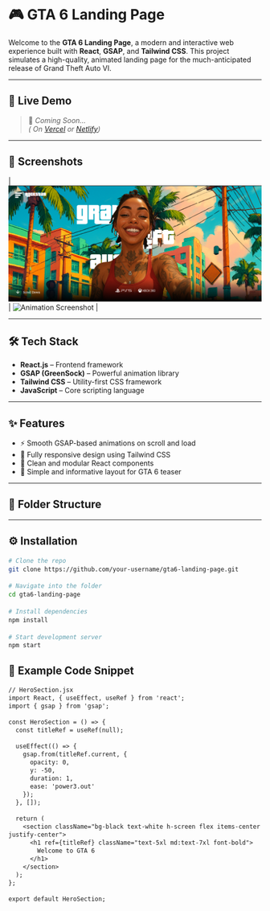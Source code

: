 # 🎮 GTA 6 Landing Page

Welcome to the **GTA 6 Landing Page**, a modern and interactive web experience built with **React**, **GSAP**, and **Tailwind CSS**. This project simulates a high-quality, animated landing page for the much-anticipated release of Grand Theft Auto VI.

---

## 🚀 Live Demo

> 🔗 _Coming Soon..._  
> *( On [Vercel](https://vercel.com/) or [Netlify](https://netlify.com/))*

---

## 📸 Screenshots


| ![Landing Screenshot](./screenshot/Landingpage.png) | ![Animation Screenshot](./screenshots/animation.png) |


---

## 🛠️ Tech Stack

- **React.js** – Frontend framework
- **GSAP (GreenSock)** – Powerful animation library
- **Tailwind CSS** – Utility-first CSS framework
- **JavaScript** – Core scripting language

---

## ✨ Features

- ⚡ Smooth GSAP-based animations on scroll and load
- 📱 Fully responsive design using Tailwind CSS
- 🧩 Clean and modular React components
- 📄 Simple and informative layout for GTA 6 teaser

---

## 📂 Folder Structure



---

## ⚙️ Installation

```bash
# Clone the repo
git clone https://github.com/your-username/gta6-landing-page.git

# Navigate into the folder
cd gta6-landing-page

# Install dependencies
npm install

# Start development server
npm start

```

## 📌 Example Code Snippet

```
// HeroSection.jsx
import React, { useEffect, useRef } from 'react';
import { gsap } from 'gsap';

const HeroSection = () => {
  const titleRef = useRef(null);

  useEffect(() => {
    gsap.from(titleRef.current, {
      opacity: 0,
      y: -50,
      duration: 1,
      ease: 'power3.out'
    });
  }, []);

  return (
    <section className="bg-black text-white h-screen flex items-center justify-center">
      <h1 ref={titleRef} className="text-5xl md:text-7xl font-bold">
        Welcome to GTA 6
      </h1>
    </section>
  );
};

export default HeroSection;
```
